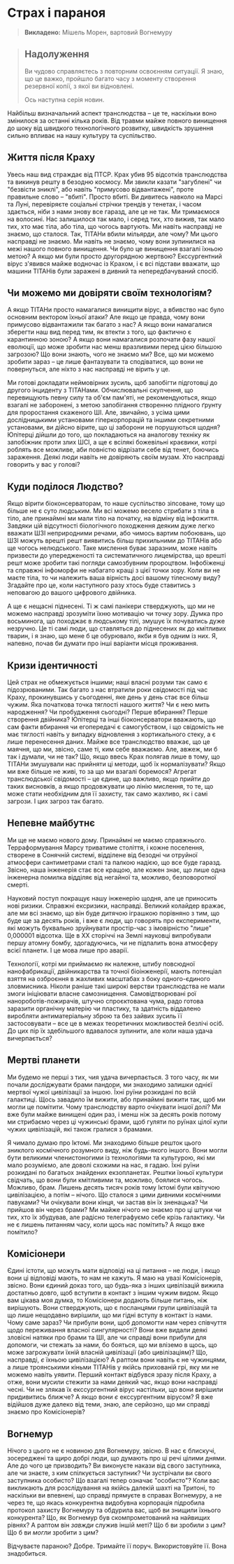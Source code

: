 # Страх і параноя

> **Викладено:** Мішель Морен, вартовий Вогнемуру

<blockquote>

## Надолуження

Ви чудово справляєтесь з повторним освоєнням ситуації. Я знаю, що це важко, пройшло багато часу з моменту створення резервної копії, з якої ви відновлені.

Ось наступна серія новин.

</blockquote>

Найбільш визначальний аспект транслюдства – це те, наскільки воно змінилося за останні кілька років. Від травми майже повного винищення до шоку від швидкого технологічного розвитку, швидкість зрушення сильно впливає на нашу культуру та суспільство.

## Життя після Краху

Увесь наш вид страждає від ПТСР. Крах убив 95 відсотків транслюдства та викинув решту в безодню космосу. Ми звикли казати "загублені" чи "безвісти зниклі", або навіть "примусово відвантажені", проте правильне слово – "вбиті". Просто вбиті. Ви дивитесь навколо на Марсі та Луні, перевіряєте соціальні стрічки трендів у тенетах, і часом здається, ніби з нами знову все гаразд, але це не так. Ми тримаємося на волосині. Нас залишилося так мало, і серед тих, хто вижив, так мало тих, хто має тіла, або тіла, що чогось вартують. Ми навіть насправді не знаємо, що сталося. Так, ТІТАНи вбили мільярди, але чому? Ми цього насправді не знаємо. Ми навіть не знаємо, чому вони зупинилися на межі нашого повного винищення. Чи було це винищення взагалі їхньою метою? А якщо ми були просто другорядною жертвою? Екссургентний вірус з'явився майже водночас із Крахом, і є всі підстави вважати, що машини ТІТАНів були заражені в дивний та непередбачуваний спосіб.

## Чи можемо ми довіряти своїм технологіям?

А якщо ТІТАНи просто намагалися винищити вірус, а вбивство нас було основним вектором їхньої атаки? Але якщо це правда, чому вони примусово відвантажили так багато з нас? А якщо вони намагалися зберегти наш вид перед тим, як втекти з того, що фактично є карантинною зоною? А якщо вони намагалися розпочати фазу нашої еволюції, що може зробити нас менш вразливими перед цією більшою загрозою? Що вони знають, чого не знаємо ми? Все, що ми можемо зробити зараз – це лише фантазувати та сподіватися, що вони не повернуться, але ніхто з нас насправді не вірить у це.

Ми готові докладати неймовірних зусиль, щоб запобігти підготовці до другого інциденту з ТІТАНами. Обчислювальні скупчення, що перевищують певну силу та об'єм пам'яті, не рекомендуються, якщо взагалі не заборонені, з метою запобігання створенню плідного ґрунту для проростання скаженого ШІ. Але, звичайно, з усіма цими дослідницькими установами гіперкорпорацій та іншими секретними установами, ви дійсно вірите, що ці заборони не порушуються щодня? Юпітерці дійшли до того, що покладаються на аналогову техніку як запобіжник проти злих ШСІ, а ще є всілякі божевільні краєвики, котрі роблять все можливе, аби повністю відрізати себе від тенет, боючись зараження. Деякі люди навіть не довіряють своїм музам. Хто насправді говорить у вас у голові?

## Куди поділося Людство?

Якщо вірити біоконсерваторам, то наше суспільство зіпсоване, тому що більше не є суто людським. Ми всі можемо весело стрибати з тіла в тіло, але принаймні ми мали тіло на початку, на відміну від інфожиття. Завдяки цій відсутності біологічного походження деяким дуже легко вважати ШЗІ неприродними речами, або чимось вартим побоювань, що ШЗІ можуть врешті решт виявитись більш прихильними до ТІТАНів або ще чогось нелюдського. Таке мислення буває заразним, може навіть призвести до упередженості та систематичного лицемірства, що врешті решт може зробити такі погляди самозбувним пророцтвом. Інфобіженці та справжні інфоморфи не набагато кращі з цієї точки зору. Коли ви не маєте тіла, то чи належить ваша вірність досі вашому тілесному виду? Згадайте про це, коли наступного разу хтось буде ставитись з неповагою до вашого цифрового двійника.

А ще є нещасні піднесені. Ті ж самі панікери стверджують, що ми не можемо насправді зрозуміти їхню мотивацію чи точку зору. Думка про восьминога, що походжає в людському тілі, змушує їх почуватись дуже незручно. Це ті самі люди, що ставляться до піднесених як до кмітливих тварин, і я знаю, що мене б це обурювало, якби я був одним із них. Я, напевно, почав би думати про інші варіанти місця проживання.

## Кризи ідентичності

Цей страх не обмежується іншими; наші власні розуми так само є підозрюваними. Так багато з нас втратили роки свідомості під час Краху, прокинувшись у сьогоденні, яке день у день стає все більш чужим. Яка початкова точка тяглості нашого життя? Чи є нею мить народження? Чи пробудження сьогодні? Перше вбирання? Перше створення двійника? Юпітерці та інші біоконсерватори вважають, що сам факти вбирання чи егопередачі є самогубством, і що свідомість не має тяглості навіть у випадку відновлення з кортикального стеку, а є лише перенесення даних. Майже все транслюдство вважає, що це маячня, що ми, звісно, саме ті, ким себе вважаємо. Але, авжеж, ми б так і думали, чи не так? Що, якщо ввесь Крах полягав лише в тому, що ТІТАНи змушували нас прийняти ці методи, щоб їх нормалізувати? Якщо ми вже більше не живі, то за що ми взагалі боремося? Агрегат транслюдської свідомості – це єдине, що важливо, якщо прийти до таких висновків, а якщо продовжувати цю лінію мислення, то те, що може стати необхідним для її захисту, так само жахливо, як і самі загрози. І цих загроз так багато.

## Непевне майбутнє

Ми ще не маємо нового дому. Принаймні не маємо справжнього. Терраформування Марсу триватиме століття, і кожне поселення, створене в Сонячній системі, відділене від безодні чи отруйної атмосфери сантиметрами сталі та палкою надією, що все буде гаразд. Звісно, наша інженерія стає все кращою, але кожен знає, що лише одна інженерна помилка відділяє від негайної та, можливо, безповоротної смерті.

Науковий поступ покращує нашу інженерію щодня, але це приносить нові ризики. Справжні ексризики, насправді. Великий колайдер вражає, але ми всі знаємо, що він буде дитячою іграшкою порівняно з тим, що буде ще за десять років, і вже є люди, що говорять про експерименти, які можуть буквально зруйнувати простір-час з імовірністю "лише" 0,000001 відсотка. Ще в XX сторіччі на Землі науковці випробували першу атомну бомбу, здогадуючись, чи не підпалить вона атмосферу всієї планети. І це мова лише про аварії.

Технології, котрі ми приймаємо як належне, штибу повсюдної нанофабрикації, двійникарства та точної біоінженерії, мають потенціал взяття на озброєння в жахливих масштабах з боку одного-єдиного зловмисника. Ніколи раніше такі широкі верстви транслюдства не мали змоги ініціювати власне самознищення. Самовідтворювані рої нанороботів-пожирачів, штучно спроєктована чума, радо готова заразити органічну матерію чи пластику, та здатність віддалено виробляти антиматеріальну зброю та без зайвих зусиль її застосовувати – все це в межах теоретичних можливостей безлічі осіб. До цих пір їх здебільшого вдавалося зупинити, але коли наша удача вичерпається?

## Мертві планети

Ми будемо не перші з тих, чия удача вичерпається. З того часу, як ми почали досліджувати брами пандори, ми знаходимо залишки однієї мертвої чужої цивілізації за іншою. Їхні руїни розкидані по всій галактиці. Щось завадило їм вижити, або принаймні вижити так, щоб ми могли це помітити. Чому транслюдству варто очікувати іншої долі? Ми вже були майже винищені один раз, і менш ніж за десять років потому ми стрибаємо через ці чужинські брами, щоб гуляти по руїнах цілої купи чужих цивілізацій, які також гралися з брамами.

Я чимало думаю про Іктомі. Ми знаходимо більше решток цього зниклого космічного розумного виду, ніж будь-якого іншого. Вони могли бути великими членистоногими із технологіями та культурою, які ми мало розуміємо, але доволі схожими на нас, я гадаю. Їхні руїни розкидані по багатьох знайдених екзопланетах. Рештки їхньої культури свідчать, що вони були кмітливими та, можливо, боялися чогось. Можливо, брам. Лишень десять тисяч років тому Іктомі були квітучою цивілізацією, а потім – нічого. Що сталося з цими дивними космічними павуками? Чи очікували вони кінця, чи застав він їх зненацька? Чи прийшов він через брами? Ми майже нічого не знаємо про ці штуки чи тих, хто їх збудував, але радісно телеграфуємо себе крізь галактику. Чи не є лишень питанням часу, коли щось нас помітить? А якщо вже помітило?

## Комісіонери

Єдині істоти, що можуть мати відповіді на ці питання – не люди, і якщо вони ці відповіді мають, то нам не кажуть. Я маю на увазі Комісіонерів, звісно. Вони єдиний доказ того, що будь-яка з інших цивілізацій вижила достатньо довго, щоб вступити в контакт з іншим чужим видом. Якщо вам цікава моя думка, то Комісіонери додають більше питань, ніж вирішують. Вони стверджують, що є посланцями групи цивілізацій та що лише нещодавно вирішили, що ми гідні вступу в контакт із нами. Чому саме зараз? Чи прибули вони, щоб допомогти нам через співчуття щодо переживання власної сингулярності? Вони вже видали деякі зловісні натяки про брами та ШІ, але чи справді вони прибули для допомоги, чи стежать за нами, бо бояться, що ми вліземо в щось, що може загрожувати їхній власній цивілізації (або цивілізаціям)? Що, насправді, _є_ їхньою цивілізацією? А раптом вони навіть є не чужинцями, а лише троянськими кіньми ТІТАНів у якійсь прихованій грі, яку ми не можемо навіть уявити. Перший контакт відбувся зразу після Краху, а отже, вони мусили стежити за нами деякий час, якщо вони насправді чесні. Чи не злякав їх екссургентний вірус настільки, що вони вирішили придивитись ближче? А якщо вони _є_ екссургентним вірусом? Я вже відійшов дуже далеко від теми, знаю, але серйозно, що ми справді знаємо про Комісіонерів?

## Вогнемур

Нічого з цього не є новиною для Вогнемуру, звісно. В нас є блискучі, зосереджені та щиро добрі люди, що думають про ці речі цілими днями. Але до чого це призводить? Ви виконуєте накази від свого заступника, але чи знаєте, з ким спілкується заступник? Чи зустрічали ви свого заступника особисто? Що взагалі тепер означає "особисто"? Коли вас викликають для розслідування на якійсь далекій шахті на Тритоні, то наскільки ви впевнені, що справді прямуєте в справах Вогнемуру, а не через те, що якась конкурентна видобувна корпорація підробила протокол захисту Вогнемуру та обдурила вас, щоб ви знищили їхнього конкурента? Що, як Вогнемур був скомпрометований на найвищих рівнях? А раптом він _завжди_ служив іншій меті? Що б ви зробили з цим? Що б ви _могли_ зробити з цим?

Відчуваєте параною? Добре. Тримайте її поруч. Використовуйте її. Вона знадобиться.
